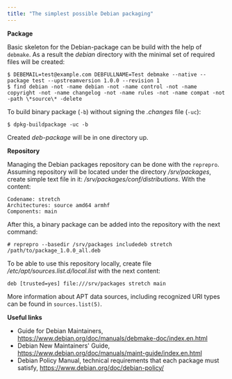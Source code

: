 ```yaml
---
title: "The simplest possible Debian packaging"
---
```


**Package**

Basic skeleton for the Debian-package can be build with the help of `debmake`. As a result the *debian* directory with the minimal set of required files will be created:

    $ DEBEMAIL=test@example.com DEBFULLNAME=Test debmake --native --package test --upstreamversion 1.0.0 --revision 1
    $ find debian -not -name debian -not -name control -not -name copyright -not -name changelog -not -name rules -not -name compat -not -path \*source\* -delete

To build binary package (`-b`) without signing the *.changes* file (`-uc`):

    $ dpkg-buildpackage -uc -b

Created *deb-package* will be in one directory up.

**Repository**

Managing the Debian packages repository can be done with the `reprepro`. Assuming repository will be located under the directory */srv/packages*, create simple text file in it: */srv/packages/conf/distributions*. With the content:

```
Codename: stretch
Architectures: source amd64 armhf
Components: main
```

After this, a binary package can be added into the repository with the next command:

    # reprepro --basedir /srv/packages includedeb stretch /path/to/package_1.0.0_all.deb

To be able to use this repository locally, create file */etc/apt/sources.list.d/local.list* with the next content:

    deb [trusted=yes] file:///srv/packages stretch main

More information about APT data sources, including recognized URI types can be found in `sources.list(5)`.

**Useful links**

 * Guide for Debian Maintainers, https://www.debian.org/doc/manuals/debmake-doc/index.en.html
 * Debian New Maintainers' Guide, https://www.debian.org/doc/manuals/maint-guide/index.en.html
 * Debian Policy Manual, technical requirements that each package must satisfy, https://www.debian.org/doc/debian-policy/
​